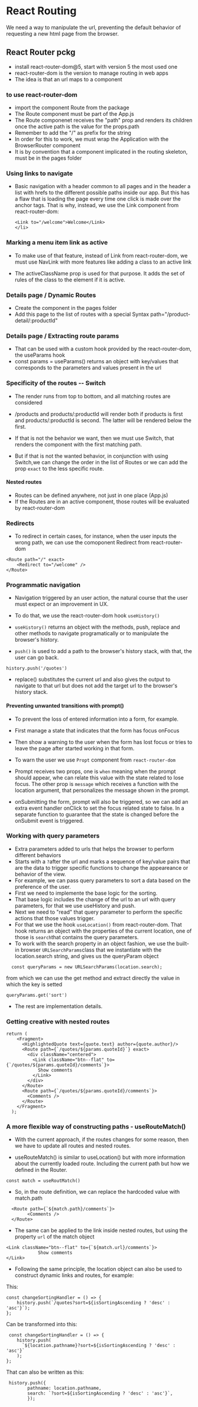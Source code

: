 # React Routing

We need a way to manipulate the url, preventing the default behavior of requesting a new html page from the browser.

## React Router pckg

- install react-router-dom@5, start with version 5 the most used one
- react-router-dom is the version to manage routing in web apps
- The idea is that an url maps to a component

### to use react-router-dom

- import the component Route from the package
- The Route component must be part of the App.js
- The Route componenet receives the "path" prop and renders its children once the active path is the value for the props.path
- Remember to add the "/" as prefix for the string
- In order for this to work, we must wrap the Application with the BrowserRouter component
- It is by convention that a component implicated in the routing skeleton, must be in the pages folder

### Using links to navigate

- Basic navigation with a header common to all pages and in the header a list with hrefs to the different possible paths inside our app. But this has a flaw that is loading the page every time one click is made over the anchor tags. That is why, instead, we use the Link component from react-router-dom:
  ```<li>
  <Link to="/welcome">Welcome</Link>
  </li>
  ```

### Marking a menu item link as active

- To make use of that feature, instead of Link from react-router-dom, we must use NavLink with more features like adding a class to an active link

- The activeClassName prop is used for that purpose. It adds the set of rules of the class to the element if it is active.

### Details page / Dynamic Routes

- Create the component in the pages folder
- Add this page to the list of routes with a special Syntax path="/product-detail/:productId"

### Details page / Extracting route params

- That can be used with a custom hook provided by the react-router-dom, the useParams hook
- const params = useParams() returns an object with key/values that corresponds to the parameters and values present in the url

### Specificity of the routes -- Switch

- The render runs from top to bottom, and all matching routes are considered
- /products and products/:productId will render both if products is first and products/:productId is second. The latter will be rendered below the first.

- If that is not the behavior we want, then we must use Switch, that renders the component with the first matching path.

- But if that is not the wanted behavior, in conjunction with using Switch,we can change the order in the list of Routes or we can add the prop `exact` to the less specific route.

#### Nested routes

- Routes can be defined anywhere, not just in one place (App.js)
- If the Routes are in an active component, those routes will be evaluated by react-router-dom

### Redirects

- To redirect in certain cases, for instance, when the user inputs the wrong path, we can use the comoponent Redirect from react-router-dom

```
<Route path="/" exact>
    <Redirect to="/welcome" />
</Route>
```

### Programmatic navigation

- Navigation triggered by an user action, the natural course that the user must expect or an improvement in UX.

- To do that, we use the react-router-dom hook `useHistory()`
- `useHistory()` returns an object with the methods, push, replace and other methods to navigate programatically or to manipulate the browser's history.
- `push()` is used to add a path to the browser's history stack, with that, the user can go back.

```
history.push('/quotes')
```

- replace() substitutes the current url and also gives the output to navigate to that url but does not add the target url to the browser's history stack.

#### Preventing unwanted transitions with prompt()

- To prevent the loss of entered information into a form, for example.

- First manage a state that indicates that the form has focus onFocus

- Then show a warning to the user when the form has lost focus or tries to leave the page after started working in that form.

- To warn the user we use `Propt` component from `react-router-dom`

- Prompt receives two props, one is `when` meaning when the prompt should appear, whe can relate this value with the state related to lose focus. The other prop is `message` which receives a function with the location argument, that personalizes the message shown in the prompt.

- onSubmitting the form, prompt will also be triggered, so we can add an extra event handler onClick to set the focus related state to false. In a separate function to guarantee that the state is changed before the onSubmit event is triggered.

### Working with query parameters

- Extra parameters added to urls that helps the browser to perform different behaviors
- Starts with a `?`after the url and marks a sequence of key/value pairs that are the data to trigger specific functions to change the appeareance or behavior of the view.
- For example, we can pass query parameters to sort a data based on the preference of the user.
- First we need to implemente the base logic for the sorting.
- That base logic includes the change of the url to an url with query parameters, for that we use useHistory and push.
- Next we need to "read" that query parameter to perform the specific actions that those values trigger.
- For that we use the hook `useLocation()` from react-router-dom. That hook returns an object with the properties of the current location, one of those is `search`that contains the query parameters.
- To work with the search property in an object fashion, we use the built-in browser `URLSearchParams`class that we instantiate with the location.search string, and gives us the queryParam object

```
  const queryParams = new URLSearchParams(location.search);
```

from which we can use the get method and extract directly the value in which the key is setted

```
queryParams.get('sort')
```

- The rest are implementation details.

### Getting creative with nested routes

```
return (
    <Fragment>
      <HighlightedQuote text={quote.text} author={quote.author}/>
      <Route path={`/quotes/${params.quoteId}`} exact>
        <div className="centered">
          <Link className="btn--flat" to={`/quotes/${params.quoteId}/comments`}>
            Show comments
          </Link>
        </div>
      </Route>
      <Route path={`/quotes/${params.quoteId}/comments`}>
        <Comments />
      </Route>
    </Fragment>
  );
```

### A more flexible way of constructing paths - useRouteMatch()

- With the current approach, if the routes changes for some reason, then we have to update all routes and nested routes.

- useRouteMatch() is similar to useLocation() but with more information about the currently loaded route. Including the current path but how we defined in the Router.

```
const match = useRoutMatch()
```

- So, in the route definition, we can replace the hardcoded value with match.path

```
  <Route path={`${match.path}/comments`}>
        <Comments />
  </Route>
```

- The same can be applied to the link inside nested routes, but using the property `url` of the match object

```
<Link className="btn--flat" to={`${match.url}/comments`}>
            Show comments
</Link>
```

- Following the same principle, the location object can also be used to construct dynamic links and routes, for example:

This:

```
const changeSortingHandler = () => {
    history.push(`/quotes?sort=${isSortingAscending ? 'desc' : 'asc'}`);
};
```

Can be transformed into this:

```
 const changeSortingHandler = () => {
    history.push(
      `${location.pathname}?sort=${isSortingAscending ? 'desc' : 'asc'}`
    );
};
```

That can also be written as this:

```
 history.push({
        pathname: location.pathname,
        search: `?sort=${isSortingAscending ? 'desc' : 'asc'}`,
        });
```
